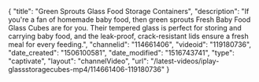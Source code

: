 {
    "title": "Green Sprouts Glass Food Storage Containers",
    "description": "If you're a fan of homemade baby food, then green sprouts Fresh Baby Food Glass Cubes are for you. Their tempered glass is perfect for storing and carrying baby food, and the leak-proof, crack-resistant lids ensure a fresh meal for every feeding.",
    "channelid": "114661406",
    "videoid": "119180736",
    "date_created": "1506100581",
    "date_modified": "1516743741",
    "type": "captivate",
    "layout": "channelVideo",
    "url": "\/latest-videos\/iplay-glassstoragecubes-mp4\/114661406-119180736"
}